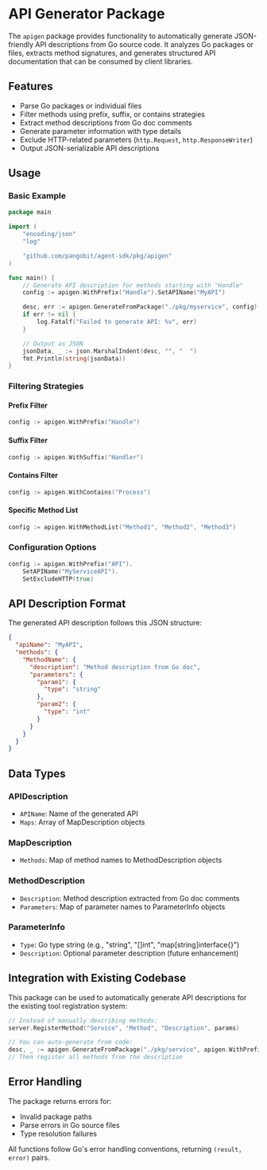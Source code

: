 # API Generator Package

The `apigen` package provides functionality to automatically generate JSON-friendly API descriptions from Go source code. It analyzes Go packages or files, extracts method signatures, and generates structured API documentation that can be consumed by client libraries.

## Features

- Parse Go packages or individual files
- Filter methods using prefix, suffix, or contains strategies
- Extract method descriptions from Go doc comments
- Generate parameter information with type details
- Exclude HTTP-related parameters (`http.Request`, `http.ResponseWriter`)
- Output JSON-serializable API descriptions

## Usage

### Basic Example

```go
package main

import (
    "encoding/json"
    "log"

    "github.com/pangobit/agent-sdk/pkg/apigen"
)

func main() {
    // Generate API description for methods starting with "Handle"
    config := apigen.WithPrefix("Handle").SetAPIName("MyAPI")

    desc, err := apigen.GenerateFromPackage("./pkg/myservice", config)
    if err != nil {
        log.Fatalf("Failed to generate API: %v", err)
    }

    // Output as JSON
    jsonData, _ := json.MarshalIndent(desc, "", "  ")
    fmt.Println(string(jsonData))
}
```

### Filtering Strategies

#### Prefix Filter
```go
config := apigen.WithPrefix("Handle")
```

#### Suffix Filter
```go
config := apigen.WithSuffix("Handler")
```

#### Contains Filter
```go
config := apigen.WithContains("Process")
```

#### Specific Method List
```go
config := apigen.WithMethodList("Method1", "Method2", "Method3")
```

### Configuration Options

```go
config := apigen.WithPrefix("API").
    SetAPIName("MyServiceAPI").
    SetExcludeHTTP(true)
```

## API Description Format

The generated API description follows this JSON structure:

```json
{
  "apiName": "MyAPI",
  "methods": {
    "MethodName": {
      "description": "Method description from Go doc",
      "parameters": {
        "param1": {
          "type": "string"
        },
        "param2": {
          "type": "int"
        }
      }
    }
  }
}
```

## Data Types

### APIDescription
- `APIName`: Name of the generated API
- `Maps`: Array of MapDescription objects

### MapDescription
- `Methods`: Map of method names to MethodDescription objects

### MethodDescription
- `Description`: Method description extracted from Go doc comments
- `Parameters`: Map of parameter names to ParameterInfo objects

### ParameterInfo
- `Type`: Go type string (e.g., "string", "[]int", "map[string]interface{}")
- `Description`: Optional parameter description (future enhancement)

## Integration with Existing Codebase

This package can be used to automatically generate API descriptions for the existing tool registration system:

```go
// Instead of manually describing methods:
server.RegisterMethod("Service", "Method", "Description", params)

// You can auto-generate from code:
desc, _ := apigen.GenerateFromPackage("./pkg/service", apigen.WithPrefix("Handle"))
// Then register all methods from the description
```

## Error Handling

The package returns errors for:
- Invalid package paths
- Parse errors in Go source files
- Type resolution failures

All functions follow Go's error handling conventions, returning `(result, error)` pairs.